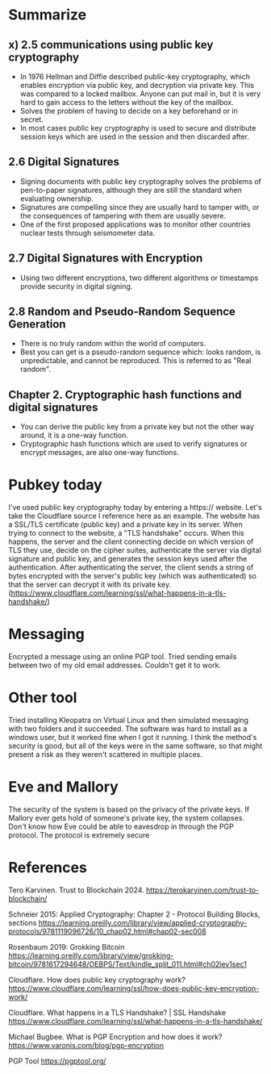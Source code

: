 # Summarize

## x) 2.5 communications using public key cryptography
  - In 1976 Hellman and Diffie described public-key cryptography, which enables encryption via public key, and decryption via private key. This was compared to a locked mailbox.
    Anyone can put mail in, but it is very hard to gain access to the letters without the key of the mailbox.
  - Solves the problem of having to decide on a key beforehand or in secret.
  - In most cases public key cryptography is used to secure and distribute session keys which are used in the session and then discarded after.

## 2.6 Digital Signatures
  - Signing documents with public key cryptography solves the problems of pen-to-paper signatures, although they are still the standard when evaluating ownership.
  - Signatures are compelling since they are usually hard to tamper with, or the consequences of tampering with them are usually severe.
  - One of the first proposed applications was to monitor other countries nuclear tests through seismometer data.

## 2.7 Digital Signatures with Encryption
  - Using two different encryptions, two different algorithms or timestamps provide security in digital signing.

## 2.8 Random and Pseudo-Random Sequence Generation
  - There is no truly random within the world of computers.
  - Best you can get is a pseudo-random sequence which: looks random, is unpredictable, and cannot be reproduced. This is referred to as "Real random".

## Chapter 2. Cryptographic hash functions and digital signatures
  - You can derive the public key from a private key but not the other way around, it is a one-way function.
  - Cryptographic hash functions which are used to verify signatures or encrypt messages, are also one-way functions.

# Pubkey today

I've used public key cryptography today by entering a https:// website. Let's take the Cloudflare source I reference here as an example. The website has a SSL/TLS certificate (public key) and a private key in its server. When trying to connect to the website,
a "TLS handshake" occurs. When this happens, the server and the client connecting decide on which version of TLS they use, decide on the cipher suites, authenticate the server via digital signature and public key, and generates the session keys used after the authentication.
After authenticating the server, the client sends a string of bytes encrypted with the server's public key (which was authenticated) so that the server can decrypt it with its private key.
(https://www.cloudflare.com/learning/ssl/what-happens-in-a-tls-handshake/)

# Messaging
Encrypted a message using an online PGP tool. Tried sending emails between two of my old email addresses. Couldn't get it to work.

# Other tool
Tried installing Kleopatra on Virtual Linux and then simulated messaging with two folders and it succeeded. The software was hard to install as a windows user, but it worked fine when I got it running. I think the method's security is good, but all of the keys were
in the same software, so that might present a risk as they weren't scattered in multiple places.

# Eve and Mallory
The security of the system is based on the privacy of the private keys. If Mallory ever gets hold of someone's private key, the system collapses. Don't know how Eve could be able to eavesdrop in through the PGP protocol. The protocol is extremely secure
# References

Tero Karvinen. Trust to Blockchain 2024.
https://terokarvinen.com/trust-to-blockchain/

Schneier 2015: Applied Cryptography: Chapter 2 - Protocol Building Blocks, sections
https://learning.oreilly.com/library/view/applied-cryptography-protocols/9781119096726/10_chap02.html#chap02-sec008

Rosenbaum 2019: Grokking Bitcoin
https://learning.oreilly.com/library/view/grokking-bitcoin/9781617294648/OEBPS/Text/kindle_split_011.html#ch02lev1sec1

Cloudflare. How does public key cryptography work?
https://www.cloudflare.com/learning/ssl/how-does-public-key-encryption-work/

Cloudflare. What happens in a TLS Handshake? | SSL Handshake
https://www.cloudflare.com/learning/ssl/what-happens-in-a-tls-handshake/

Michael Bugbee. What is PGP Encryption and how does it work?
https://www.varonis.com/blog/pgp-encryption

PGP Tool
https://pgptool.org/
